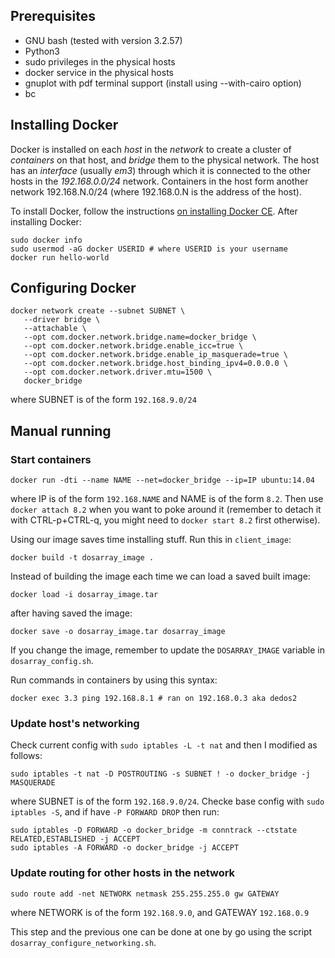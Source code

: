 ## Prerequisites
* GNU bash (tested with version 3.2.57)
* Python3
* sudo privileges in the physical hosts
* docker service in the physical hosts
* gnuplot with pdf terminal support (install using --with-cairo option)
* bc

## Installing Docker
Docker is installed on each _host_ in the _network_ to create
a cluster of _containers_ on that host, and _bridge_ them to
the physical network. The host has an _interface_ (usually *em3*)
through which it is connected to the other hosts in the
*192.168.0.0/24* network. Containers in the host form another
network 192.168.N.0/24 (where 192.168.0.N is the address of
the host).

To install Docker, follow the instructions [on installing Docker CE](https://docs.docker.com/engine/installation/linux/docker-ce/ubuntu/#install-using-the-repository). After installing Docker:
```
sudo docker info
sudo usermod -aG docker USERID # where USERID is your username
docker run hello-world
```

## Configuring Docker
```
docker network create --subnet SUBNET \
   --driver bridge \
   --attachable \
   --opt com.docker.network.bridge.name=docker_bridge \
   --opt com.docker.network.bridge.enable_icc=true \
   --opt com.docker.network.bridge.enable_ip_masquerade=true \
   --opt com.docker.network.bridge.host_binding_ipv4=0.0.0.0 \
   --opt com.docker.network.driver.mtu=1500 \
   docker_bridge
```
where SUBNET is of the form `192.168.9.0/24`

## Manual running
### Start containers
```
docker run -dti --name NAME --net=docker_bridge --ip=IP ubuntu:14.04
```
where IP is of the form `192.168.NAME` and NAME is of the form `8.2`.
Then use `docker attach 8.2` when you want to poke around it (remember to
detach it with CTRL-p+CTRL-q, you might need to `docker start 8.2` first
otherwise).

Using our image saves time installing stuff. Run this in `client_image`:
```
docker build -t dosarray_image .
```
Instead of building the image each time we can load a saved built image:
```
docker load -i dosarray_image.tar
```
after having saved the image:
```
docker save -o dosarray_image.tar dosarray_image
```
If you change the image, remember to update the `DOSARRAY_IMAGE`
variable in `dosarray_config.sh`.

Run commands in containers by using this syntax:
```
docker exec 3.3 ping 192.168.8.1 # ran on 192.168.0.3 aka dedos2
```

### Update host's networking
Check current config with `sudo iptables -L -t nat` and then I modified as follows:
```
sudo iptables -t nat -D POSTROUTING -s SUBNET ! -o docker_bridge -j MASQUERADE
```
where SUBNET is of the form `192.168.9.0/24`.
Checke base config with `sudo iptables -S`, and if have `-P FORWARD DROP` then run:
```
sudo iptables -D FORWARD -o docker_bridge -m conntrack --ctstate RELATED,ESTABLISHED -j ACCEPT
sudo iptables -A FORWARD -o docker_bridge -j ACCEPT
```

### Update routing for other hosts in the network
```
sudo route add -net NETWORK netmask 255.255.255.0 gw GATEWAY
```
where NETWORK is of the form `192.168.9.0`,
and GATEWAY `192.168.0.9`

This step and the previous one can be done at one by go using the script `dosarray_configure_networking.sh`.
